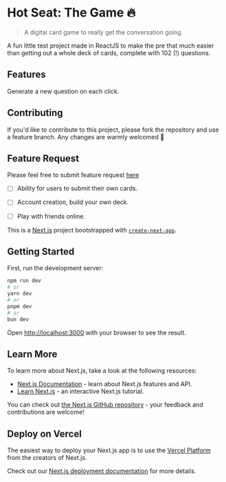 # Hot Seat: The Game 🔥



>  A digital card game to really get the conversation going.

A fun little test project made in ReactJS to make the pre that much easier than getting out a whole deck of cards, complete with 102 (!) questions.

## Features

Generate a new question on each click.

## Contributing
If you'd like to contribute to this project, please fork the repository and use a feature branch. Any changes are warmly welcomed 💛


## Feature Request
Please feel free to submit feature request [here](https://google.com)

  - [ ] Ability for users to submit their own cards.
  - [ ] Account creation, build your own deck.
  - [ ] Play with friends online.


This is a [Next.js](https://nextjs.org/) project bootstrapped with [`create-next-app`](https://github.com/vercel/next.js/tree/canary/packages/create-next-app).

## Getting Started

First, run the development server:

```bash
npm run dev
# or
yarn dev
# or
pnpm dev
# or
bun dev
```

Open [http://localhost:3000](http://localhost:3000) with your browser to see the result.

## Learn More

To learn more about Next.js, take a look at the following resources:

- [Next.js Documentation](https://nextjs.org/docs) - learn about Next.js features and API.
- [Learn Next.js](https://nextjs.org/learn) - an interactive Next.js tutorial.

You can check out [the Next.js GitHub repository](https://github.com/vercel/next.js/) - your feedback and contributions are welcome!

## Deploy on Vercel

The easiest way to deploy your Next.js app is to use the [Vercel Platform](https://vercel.com/new?utm_medium=default-template&filter=next.js&utm_source=create-next-app&utm_campaign=create-next-app-readme) from the creators of Next.js.

Check out our [Next.js deployment documentation](https://nextjs.org/docs/deployment) for more details.
